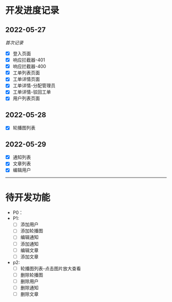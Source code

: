 # 开发进度记录

## 2022-05-27

_首次记录_

- [x] 登入页面
- [x] 响应拦截器-401
- [x] 响应拦截器-400
- [x] 工单列表页面
- [x] 工单详情页面
- [x] 工单详情-分配管理员
- [x] 工单详情-驳回工单
- [x] 用户列表页面

## 2022-05-28

- [x] 轮播图列表

## 2022-05-29

- [x] 通知列表
- [x] 文章列表
- [x] 编辑用户

---

# 待开发功能

- P0：
- P1:
  - [ ] 添加用户
  - [ ] 添加轮播图
  - [ ] 编辑通知
  - [ ] 添加通知
  - [ ] 编辑文章
  - [ ] 添加文章
- p2:
  - [ ] 轮播图列表-点击图片放大查看
  - [ ] 删除轮播图
  - [ ] 删除用户
  - [ ] 删除通知
  - [ ] 删除文章
